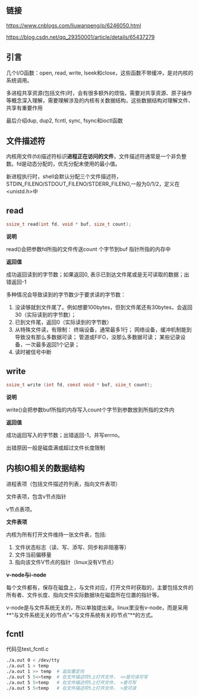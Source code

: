 ## 链接

https://www.cnblogs.com/liuwanpeng/p/6246050.html

https://blog.csdn.net/qq_29350001/article/details/65437279

## 引言

几个I/O函数：open, read, write, lseek和close，这些函数不带缓冲，是对内核的系统调用。

多进程共享资源(包括文件)时，会有很多额外的烦恼，需要对共享资源、原子操作等概念深入理解，需要理解涉及的内核有关数据结构，这些数据结构对理解文件、共享有重要作用

最后介绍dup, dup2, fcntl, sync, fsync和ioctl函数

## 文件描述符

内核用文件(fd)描述符标识**进程正在访问的文件**，文件描述符通常是一个非负整数。fd是动态分配的，优先分配未使用的最小值。

新进程执行时，shell会默认分配三个文件描述符，STDIN_FILENO/STDOUT_FILENO/STDERR_FILENO,一般为0/1/2，定义在<unistd.h>中



## read

```c
ssize_t read(int fd, void * buf, size_t count);
```

**说明**

read()会把参数fd所指的文件传送count 个字节到buf 指针所指的内存中 

**返回值**

成功返回读到的字节数；如果返回0, 表示已到达文件尾或是无可读取的数据；出错返回-1

多种情况会导致读到的字节数少于要求读的字节数：
1. 没读够就到文件尾了。例如想要100bytes，但到文件尾还有30bytes，会返回30（实际读到的字节数）；
2. 已到文件尾，返回0（实际读到的字节数）
3. 从特殊文件读，有限制：
    终端设备，通常最多1行；
    网络设备，缓冲机制能到导致没有那么多数据可读；
    管道或FIFO，没那么多数据可读；
    某些记录设备，一次最多返回1个记录；
4. 读时被信号中断

## write

```c
ssize_t write (int fd, const void * buf, size_t count);
```

**说明**

write()会把参数buf所指的内存写入count个字节到参数放到所指的文件内 

**返回值**

成功返回写入的字节数；出错返回-1，并写errno。

出错原因一般是磁盘满或超过文件长度限制

## 内核IO相关的数据结构

进程表项（包括文件描述符列表，指向文件表项）

文件表项，包含v节点指针

v节点表项。

**文件表项**

内核为所有打开文件维持一张文件表，包括:

1. 文件状态标志（读、写、添写、同步和非阻塞等）
2. 文件当前偏移量
3. 指向该文件V节点的指针（linux没有V节点）

**v-node与i-node**

每个文件都有，保存在磁盘上，与文件对应，打开文件时获取的，主要包括文件的所有者、文件长度、指向文件实际数据块在磁盘所在位置的指针等。

v-node是与文件系统无关的，所以单独提出来。linux里没有v-node，而是采用**“与文件系统无关的i节点”+“与文件系统有关的i节点”**的方式。

## fcntl

代码见test_fcntl.c

```bash
./a.out 0 < /dev/tty
./a.out 1 > temp
./a.out 1 >> temp  # 追加重定向
./a.out 5 5<>temp  # 在文件描述符5上打开文件， <>是可读可写
./a.out 5 5>temp   # 在文件描述符5上打开文件， >是可写
./a.out 5 5<temp   # 在文件描述符5上打开文件， >是可读
```

